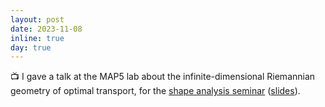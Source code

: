 ```yaml
---
layout: post
date: 2023-11-08
inline: true
day: true
---
```


:tv: I gave a talk at the MAP5 lab about the infinite-dimensional Riemannian geometry of optimal transport, for the [shape analysis seminar](https://shape-analysis.github.io/) ([slides](https://slides.com/theodumont/geometric-ot)).
